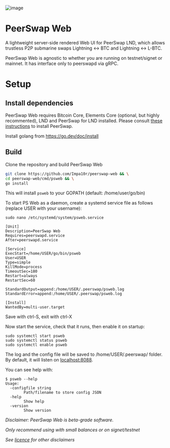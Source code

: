 ![image](https://github.com/Impa10r/peerswap-web/assets/101550606/a2613c43-444e-41d1-b697-620fe277d760)

# PeerSwap Web
A lightweight server-side rendered Web UI for PeerSwap LND, which allows trustless P2P submarine swaps Lightning <-> BTC and Lightning <-> L-BTC. 

PeerSwap Web is agnostic to whether you are running on testnet/signet or mainnet. It has interface only to peerswapd via gRPC. 

# Setup

## Install dependencies

PeerSwap Web requires Bitcoin Core, Elements Core (optional, but highly recommented), LND and PeerSwap for LND installed. Please consult [these instructions](https://github.com/ElementsProject/peerswap/blob/master/docs/setup_lnd.md) to install PeerSwap.

Install golang from https://go.dev/doc/install

## Build

Clone the repository and build PeerSwap Web

```bash
git clone https://github.com/Impa10r/peerswap-web && \
cd peerswap-web/cmd/psweb && \
go install
```

This will install `psweb` to your GOPATH (default: /home/user/go/bin)

To start PS Web as a daemon, create a systemd service file as follows (replace USER with your username):

```
sudo nano /etc/systemd/system/psweb.service

[Unit]
Description=PeerSwap Web
Requires=peerswapd.service
After=peerswapd.service

[Service]
ExecStart=/home/USER/go/bin/psweb
User=USER
Type=simple
KillMode=process
TimeoutSec=180
Restart=always
RestartSec=60

StandardOutput=append:/home/USER/.peerswap/psweb.log
StandardError=append:/home/USER/.peerswap/psweb.log

[Install]
WantedBy=multi-user.target
```
Save with ctrl-S, exit with ctrl-X

Now start the service, check that it runs, then enable it on startup:
```
sudo systemctl start psweb
sudo systemctl status psweb
sudo systemctl enable psweb
```

The log and the config file will be saved to /home/USER/.peerswap/ folder. 
By default, it will listen on [localhost:8088](localhost:8088).

You can see help with:
```
$ psweb --help
Usage:
  -configfile string
        Path/filename to store config JSON
  -help
        Show help
  -version
        Show version
```

*Disclaimer: PeerSwap Web is beta-grade software.*

*Only recommend using with small balances or on signet/testnet*

*See [licence](/LICENSE) for other disclaimers*
